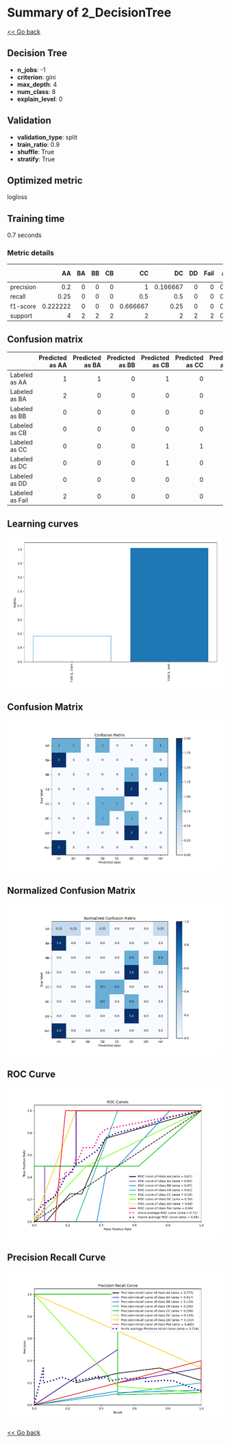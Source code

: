 # Summary of 2_DecisionTree

[<< Go back](../README.md)


## Decision Tree
- **n_jobs**: -1
- **criterion**: gini
- **max_depth**: 4
- **num_class**: 8
- **explain_level**: 0

## Validation
 - **validation_type**: split
 - **train_ratio**: 0.9
 - **shuffle**: True
 - **stratify**: True

## Optimized metric
logloss

## Training time

0.7 seconds

### Metric details
|           |       AA |   BA |   BB |   CB |       CC |       DC |   DD |   Fail |   accuracy |   macro avg |   weighted avg |   logloss |
|:----------|---------:|-----:|-----:|-----:|---------:|---------:|-----:|-------:|-----------:|------------:|---------------:|----------:|
| precision | 0.2      |    0 |    0 |    0 | 1        | 0.166667 |    0 |      0 |   0.166667 |    0.170833 |       0.174074 |   4.04011 |
| recall    | 0.25     |    0 |    0 |    0 | 0.5      | 0.5      |    0 |      0 |   0.166667 |    0.15625  |       0.166667 |   4.04011 |
| f1-score  | 0.222222 |    0 |    0 |    0 | 0.666667 | 0.25     |    0 |      0 |   0.166667 |    0.142361 |       0.151235 |   4.04011 |
| support   | 4        |    2 |    2 |    2 | 2        | 2        |    2 |      2 |   0.166667 |   18        |      18        |   4.04011 |


## Confusion matrix
|                 |   Predicted as AA |   Predicted as BA |   Predicted as BB |   Predicted as CB |   Predicted as CC |   Predicted as DC |   Predicted as DD |   Predicted as Fail |
|:----------------|------------------:|------------------:|------------------:|------------------:|------------------:|------------------:|------------------:|--------------------:|
| Labeled as AA   |                 1 |                 1 |                 0 |                 1 |                 0 |                 0 |                 0 |                   1 |
| Labeled as BA   |                 2 |                 0 |                 0 |                 0 |                 0 |                 0 |                 0 |                   0 |
| Labeled as BB   |                 0 |                 0 |                 0 |                 0 |                 0 |                 1 |                 0 |                   1 |
| Labeled as CB   |                 0 |                 0 |                 0 |                 0 |                 0 |                 2 |                 0 |                   0 |
| Labeled as CC   |                 0 |                 0 |                 0 |                 1 |                 1 |                 0 |                 0 |                   0 |
| Labeled as DC   |                 0 |                 0 |                 0 |                 1 |                 0 |                 1 |                 0 |                   0 |
| Labeled as DD   |                 0 |                 0 |                 0 |                 0 |                 0 |                 2 |                 0 |                   0 |
| Labeled as Fail |                 2 |                 0 |                 0 |                 0 |                 0 |                 0 |                 0 |                   0 |

## Learning curves
![Learning curves](learning_curves.png)
## Confusion Matrix

![Confusion Matrix](confusion_matrix.png)


## Normalized Confusion Matrix

![Normalized Confusion Matrix](confusion_matrix_normalized.png)


## ROC Curve

![ROC Curve](roc_curve.png)


## Precision Recall Curve

![Precision Recall Curve](precision_recall_curve.png)



[<< Go back](../README.md)
